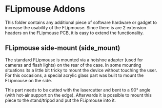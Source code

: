 # FLipmouse Addons

This folder contains any additional piece of software hardware or gadget to increase the usability of the FLipmouse.
Since there is are 2 extension headers on the FLipmouse PCB, it is easy to extend the functionality.


## FLipmouse side-mount (side_mount)

The standard FLipmouse is mounted via a hotshoe adapter (used for cameras and flash lights) on the rear of the case.
In some mounting situations its a little bit tricky to mount the device without touching the user.
For this occasions, a special acrylic glass part was built to mount the FLipmouse on the side.

This part needs to be cutted with the lasercutter and bent to a 90° angle (with hot-air support on the edge).
Afterwards it is possible to mount this piece to the stand/tripod and put the FLipmouse into it.

